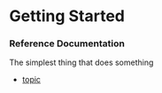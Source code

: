 # Getting Started

### Reference Documentation

The simplest thing that does something
* [topic](https://www.rabbitmq.com/tutorials/tutorial-one-spring-amqp.html)
